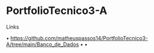 # PortfolioTecnico3-A

Links

• https://github.com/matheuspassos14/PortfolioTecnico3-A/tree/main/Banco_de_Dados
•
•
